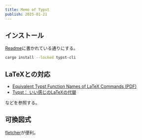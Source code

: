 ```yaml
---
title: Memo of Typst
publish: 2025-01-21
---
```


## インストール

[Readme](https://github.com/typst/typst?tab=readme-ov-file#installation)に書かれている通りにする。
```sh
cargo install --locked typst-cli
```

## LaTeXとの対応

- [Equivalent Typst Function Names of LaTeX Commands (PDF)](https://tug.ctan.org/info/typstfun/typstfun.pdf)
- [Typst： いい感じのLaTeXの代替](https://www-het.phys.sci.osaka-u.ac.jp/~yamaguch/j/typst.html)

などを参照する。

## 可換図式

[fletcher](https://typst.app/universe/package/fletcher/)が便利。